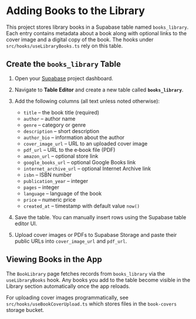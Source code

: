 # Adding Books to the Library

This project stores library books in a Supabase table named `books_library`. Each entry contains metadata about a book along with optional links to the cover image and a digital copy of the book. The hooks under `src/hooks/useLibraryBooks.ts` rely on this table.

## Create the `books_library` Table

1. Open your [Supabase](https://supabase.com/) project dashboard.
2. Navigate to **Table Editor** and create a new table called **`books_library`**.
3. Add the following columns (all text unless noted otherwise):
   - `title` – the book title (required)
   - `author` – author name
   - `genre` – category or genre
   - `description` – short description
   - `author_bio` – information about the author
   - `cover_image_url` – URL to an uploaded cover image
   - `pdf_url` – URL to the e‑book file (PDF)
   - `amazon_url` – optional store link
   - `google_books_url` – optional Google Books link
   - `internet_archive_url` – optional Internet Archive link
   - `isbn` – ISBN number
   - `publication_year` – integer
   - `pages` – integer
   - `language` – language of the book
   - `price` – numeric price
   - `created_at` – timestamp with default value `now()`

4. Save the table. You can manually insert rows using the Supabase table editor UI.
5. Upload cover images or PDFs to Supabase Storage and paste their public URLs into `cover_image_url` and `pdf_url`.

## Viewing Books in the App

The `BookLibrary` page fetches records from `books_library` via the `useLibraryBooks` hook. Any books you add to the table become visible in the Library section automatically once the app reloads.

For uploading cover images programmatically, see `src/hooks/useBookCoverUpload.ts` which stores files in the `book-covers` storage bucket.

